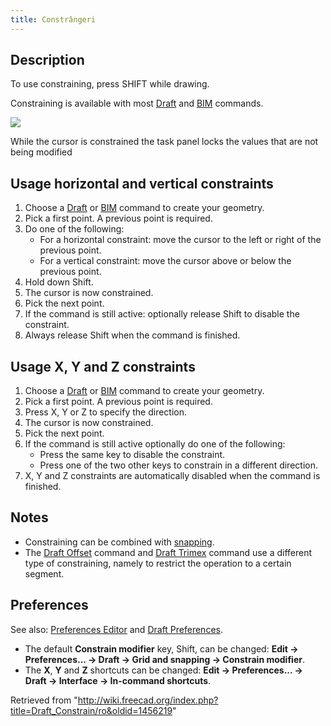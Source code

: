 ```yaml
---
title: Constrângeri
---
```

## Description

To use constraining, press SHIFT while drawing.

Constraining is available with most [Draft](/Draft_Workbench "Draft Workbench") and [BIM](/BIM_Workbench "BIM Workbench") commands.

![](/images/Draft_Constrain_taskpanel_example.png)

While the cursor is constrained the task panel locks the values that are not being modified

## Usage horizontal and vertical constraints

1. Choose a [Draft](/Draft_Workbench "Draft Workbench") or [BIM](/BIM_Workbench "BIM Workbench") command to create your geometry.
2. Pick a first point. A previous point is required.
3. Do one of the following:
   * For a horizontal constraint: move the cursor to the left or right of the previous point.
   * For a vertical constraint: move the cursor above or below the previous point.
4. Hold down Shift.
5. The cursor is now constrained.
6. Pick the next point.
7. If the command is still active: optionally release Shift to disable the constraint.
8. Always release Shift when the command is finished.

## Usage X, Y and Z constraints

1. Choose a [Draft](/Draft_Workbench "Draft Workbench") or [BIM](/BIM_Workbench "BIM Workbench") command to create your geometry.
2. Pick a first point. A previous point is required.
3. Press X, Y or Z to specify the direction.
4. The cursor is now constrained.
5. Pick the next point.
6. If the command is still active optionally do one of the following:
   * Press the same key to disable the constraint.
   * Press one of the two other keys to constrain in a different direction.
7. X, Y and Z constraints are automatically disabled when the command is finished.

## Notes

* Constraining can be combined with [snapping](/Draft_Snap "Draft Snap").
* The [Draft Offset](/Draft_Offset "Draft Offset") command and [Draft Trimex](/Draft_Trimex "Draft Trimex") command use a different type of constraining, namely to restrict the operation to a certain segment.

## Preferences

See also: [Preferences Editor](/Preferences_Editor "Preferences Editor") and [Draft Preferences](/Draft_Preferences "Draft Preferences").

* The default **Constrain modifier** key, Shift, can be changed: **Edit → Preferences... → Draft → Grid and snapping → Constrain modifier**.
* The **X**, **Y** and **Z** shortcuts can be changed: **Edit → Preferences... → Draft → Interface → In-command shortcuts**.

Retrieved from "<http://wiki.freecad.org/index.php?title=Draft_Constrain/ro&oldid=1456219>"